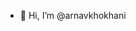 - 👋 Hi, I’m @arnavkhokhani

<!---
arnavkhokhani/arnavkhokhani is a ✨ special ✨ repository because its `README.md` (this file) appears on your GitHub profile.
You can click the Preview link to take a look at your changes.
--->
